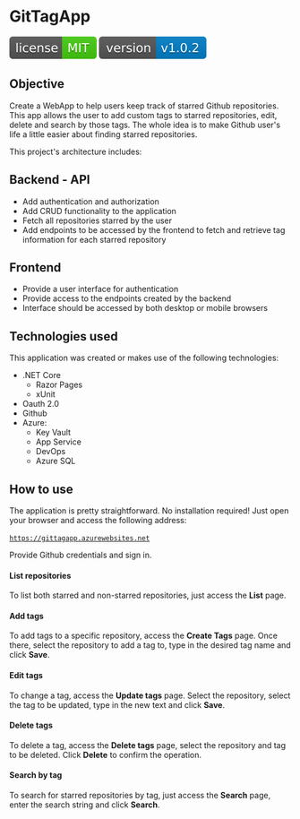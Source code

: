 # GitTagApp
![License](GitTagApp/wwwroot/images/license-MIT.svg)
![Version](GitTagApp/wwwroot/images/version-v1.0.2.svg)
## Objective
Create a WebApp to help users keep track of starred Github repositories.
This app allows the user to add custom tags to starred repositories, edit, delete and search by those tags.
The whole idea is to make Github user's life a little easier about finding starred repositories.

This project's architecture includes:

## Backend - API
 - Add authentication and authorization
 - Add CRUD functionality to the application
 - Fetch all repositories starred by the user
 - Add endpoints to be accessed by the frontend to fetch and retrieve tag information for each starred repository
 ## Frontend
 - Provide a user interface for authentication
 - Provide access to the endpoints created by the backend
 - Interface should be accessed by both desktop or mobile browsers
 ## Technologies used
 This application was created or makes use of the following technologies:
  + .NET Core
    + Razor Pages
    + xUnit
  + Oauth 2.0
  + Github
  + Azure:
    + Key Vault
    + App Service
    + DevOps
    + Azure SQL
  
 ## How to use
 The application is pretty straightforward. No installation required!
 Just open your browser and access the following address:
 
 [`https://gittagapp.azurewebsites.net`](https://gittagapp.azurewebsites.net)
 
 Provide Github credentials and sign in.
 
 #### List repositories
 To list both starred and non-starred repositories, just access the **List** page.
 
 #### Add tags
 To add tags to a specific repository, access the **Create Tags** page.
 Once there, select the repository to add a tag to, type in the desired tag name and click **Save**.
 
 #### Edit tags
 To change a tag, access the **Update tags** page. Select the repository, select the tag to be updated, type in the new text and click **Save**.
 
 #### Delete tags
 To delete a tag, access the **Delete tags** page, select the repository and tag to be deleted. Click **Delete** to confirm the operation.
 
 #### Search by tag
 To search for starred repositories by tag, just access the **Search** page, enter the search string and click **Search**. 